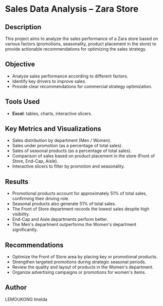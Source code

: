 # Sales Data Analysis – Zara Store

## Description
This project aims to analyze the sales performance of a Zara store based on various factors (promotions, seasonality, product placement in the store) to provide actionable recommendations for optimizing the sales strategy.

## Objective
- Analyze sales performance according to different factors.
- Identify key drivers to improve sales.
- Provide clear recommendations for commercial strategy optimization.

## Tools Used
- **Excel**: tables, charts, interactive slicers.

## Key Metrics and Visualizations
- Sales distribution by department (Men / Women).
- Sales under promotion (as a percentage of total sales).
- Sales of seasonal products (as a percentage of total sales).
- Comparison of sales based on product placement in the store (Front of Store, End-Cap, Aisle).
- Interactive slicers to filter by promotion and seasonality.

## Results
- Promotional products account for approximately 51% of total sales, confirming their driving role.
- Seasonal products also generate 51% of total sales.
- The Front of Store department records the lowest sales despite high visibility.
- End-Cap and Aisle departments perform better.
- The Men's department outperforms the Women's department significantly.

## Recommendations
- Optimize the Front of Store area by placing key or promotional products.
- Strengthen targeted promotions during strategic seasonal periods.
- Review the quality and layout of products in the Women's department.
- Organize advertising campaigns or promotions for women's items.

## Author
LEMOUKONG Imelda
